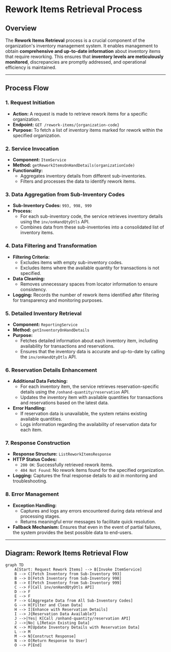# Rework Items Retrieval Process

## Overview
The **Rework Items Retrieval** process is a crucial component of the organization's inventory management system. It enables management to obtain **comprehensive and up-to-date information** about inventory items that require reworking. This ensures that **inventory levels are meticulously monitored**, discrepancies are promptly addressed, and operational efficiency is maintained.

---

## Process Flow

### 1. Request Initiation
- **Action:** A request is made to retrieve rework items for a specific organization.
- **Endpoint:** `GET /rework-items/{organization-code}`
- **Purpose:** To fetch a list of inventory items marked for rework within the specified organization.

### 2. Service Invocation
- **Component:** `ItemService`
- **Method:** `getReworkItemsOnHandDetails(organizationCode)`
- **Functionality:**
  - Aggregates inventory details from different sub-inventories.
  - Filters and processes the data to identify rework items.

### 3. Data Aggregation from Sub-Inventory Codes
- **Sub-Inventory Codes:** `993, 998, 999`
- **Process:**
  - For each sub-inventory code, the service retrieves inventory details using the `inv/onHandQtyDtls` API.
  - Combines data from these sub-inventories into a consolidated list of inventory items.

### 4. Data Filtering and Transformation
- **Filtering Criteria:**
  - Excludes items with empty sub-inventory codes.
  - Excludes items where the available quantity for transactions is not specified.
- **Data Cleaning:**
  - Removes unnecessary spaces from locator information to ensure consistency.
- **Logging:** Records the number of rework items identified after filtering for transparency and monitoring purposes.

### 5. Detailed Inventory Retrieval
- **Component:** `ReportingService`
- **Method:** `getInventoryOnHandDetails`
- **Purpose:**
  - Fetches detailed information about each inventory item, including availability for transactions and reservations.
  - Ensures that the inventory data is accurate and up-to-date by calling the `inv/onHandQtyDtls` API.

### 6. Reservation Details Enhancement
- **Additional Data Fetching:**
  - For each inventory item, the service retrieves reservation-specific details using the `/onhand-quantity/reservation` API.
  - Updates the inventory item with available quantities for transactions and reservations based on the latest data.
- **Error Handling:**
  - If reservation data is unavailable, the system retains existing available quantities.
  - Logs information regarding the availability of reservation data for each item.

### 7. Response Construction
- **Response Structure:** `ListReworkItemsResponse`
- **HTTP Status Codes:**
  - `200 OK`: Successfully retrieved rework items.
  - `404 Not Found`: No rework items found for the specified organization.
- **Logging:** Captures the final response details to aid in monitoring and troubleshooting.

### 8. Error Management
- **Exception Handling:**
  - Captures and logs any errors encountered during data retrieval and processing stages.
  - Returns meaningful error messages to facilitate quick resolution.
- **Fallback Mechanism:** Ensures that even in the event of partial failures, the system provides the best possible data to end-users.

---

## Diagram: Rework Items Retrieval Flow

```mermaid
graph TD
    A[Start: Request Rework Items] --> B[Invoke ItemService]
    B --> C[Fetch Inventory from Sub-Inventory 993]
    B --> D[Fetch Inventory from Sub-Inventory 998]
    B --> E[Fetch Inventory from Sub-Inventory 999]
    C --> F[Call inv/onHandQtyDtls API]
    D --> F
    E --> F
    F --> G[Aggregate Data from All Sub-Inventory Codes]
    G --> H[Filter and Clean Data]
    H --> I[Enhance with Reservation Details]
    I --> J{Reservation Data Available?}
    J -->|Yes| K[Call /onhand-quantity/reservation API]
    J -->|No| L[Retain Existing Data]
    K --> M[Update Inventory Details with Reservation Data]
    L --> M
    M --> N[Construct Response]
    N --> O[Return Response to User]
    O --> P[End]
